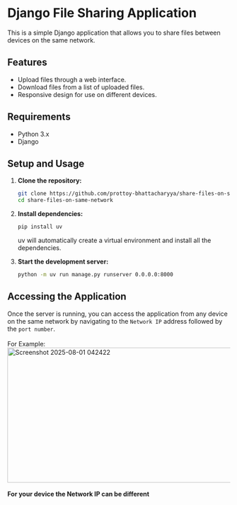 # Django File Sharing Application

This is a simple Django application that allows you to share files between devices on the same network.

## Features

*   Upload files through a web interface.
*   Download files from a list of uploaded files.
*   Responsive design for use on different devices.

## Requirements

*   Python 3.x
*   Django

## Setup and Usage

1.  **Clone the repository:**

    ```bash
    git clone https://github.com/prottoy-bhattacharyya/share-files-on-same-network.git
    cd share-files-on-same-network
    ```

2.  **Install dependencies:**

    ```bash
    pip install uv
    ```
    uv will automatically create a virtual environment and install all the dependencies.


3.  **Start the development server:**

    ```bash
    python -m uv run manage.py runserver 0.0.0.0:8000
    ```

## Accessing the Application

Once the server is running, you can access the application from any device on the same network by navigating to the `Network IP` address followed by the `port number`.
<br>
<br>
For Example:
<br>
<img width="673" height="305" alt="Screenshot 2025-08-01 042422" src="https://github.com/user-attachments/assets/788e0231-bb35-4e6f-a63b-3072e9ab5416" />
<br>
<br>
**For your device the Network IP can be different** 
